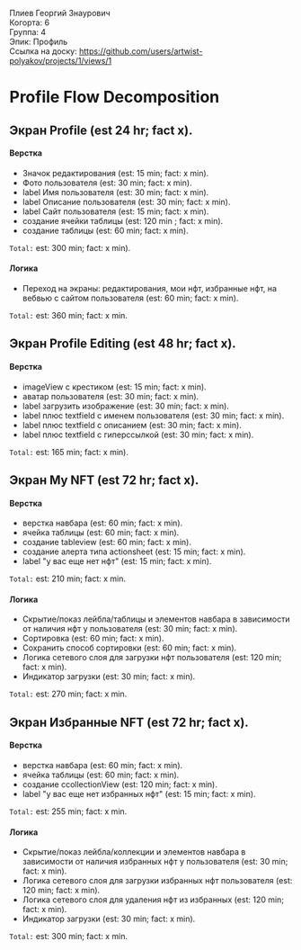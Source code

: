 Плиев Георгий Знаурович
<br /> Когорта: 6
<br /> Группа: 4
<br /> Эпик: Профиль 
<br /> Ссылка на доску: https://github.com/users/artwist-polyakov/projects/1/views/1

# Profile Flow Decomposition


## Экран Profile (est 24 hr; fact x).

#### Верстка
- Значок редактирования (est: 15 min; fact: x min).
- Фото пользователя (est: 30 min; fact: x min).
- label Имя пользователя (est: 30 min; fact: x min). 
- label Описание пользователя (est: 30 min; fact: x min). 
- label Сайт пользователя (est: 15 min; fact: x min).
- создание ячейки таблицы (est: 120 min ; fact: x min). 
- создание таблицы (est: 60 min; fact: x min).

`Total:` est: 300 min; fact: x min).

#### Логика
- Переход на экраны: редактирования, мои нфт, избранные нфт, на вебвью с сайтом пользователя (est: 60 min; fact: x min).

`Total:` est: 360 min; fact: x min.

## Экран Profile Editing (est 48 hr; fact x).

#### Верстка
- imageView с крестиком (est: 15 min; fact: x min).
- аватар пользователя (est: 30 min; fact: x min).
- label загрузить изображение (est: 30 min; fact: x min).
- label плюс textfield с именем пользователя (est: 30 min; fact: x min).
- label плюс textfield с описанием (est: 30 min; fact: x min).
- label плюс textfield с гиперссылкой (est: 30 min; fact: x min).

`Total:` est: 165 min; fact: x min).

## Экран My NFT (est 72 hr; fact x).

#### Верстка
- верстка навбара (est: 60 min; fact: x min).
- ячейка таблицы (est: 60 min; fact: x min).
- создание tableview (est: 60 min; fact: x min).
- создание алерта типа actionsheet (est: 15 min; fact: x min).
- label "у вас еще нет нфт" (est: 15 min; fact: x min).

`Total:` est: 210 min; fact: x min.

#### Логика
- Скрытие/показ лейбла/таблицы и элементов навбара в зависимости от наличия нфт у пользователя (est: 30 min; fact: x min).
- Сортировка (est: 60 min; fact: x min).
- Сохранить способ сортировки (est: 60 min; fact: x min).
- Логика сетевого слоя для загрузки нфт пользователя (est: 120 min; fact: x min).
- Индикатор загрузки (est: 30 min; fact: x min).

`Total:` est: 270 min; fact: x min.

## Экран Избранные NFT (est 72 hr; fact x).

#### Верстка
- верстка навбара (est: 60 min; fact: x min).
- ячейка таблицы (est: 60 min; fact: x min).
- создание сcollectionView (est: 120 min; fact: x min).
- label "у вас еще нет избранных нфт" (est: 15 min; fact: x min).

`Total:` est: 255 min; fact: x min.

#### Логика
- Скрытие/показ лейбла/коллекции и элементов навбара в зависимости от наличия избранных нфт у пользователя (est: 30 min; fact: x min).
- Логика сетевого слоя для загрузки избранных нфт пользователя (est: 120 min; fact: x min).
- Логика сетевого слоя для удаления нфт из избранных (est: 120 min; fact: x min).
- Индикатор загрузки (est: 30 min; fact: x min).

`Total:` est: 300 min; fact: x min.
